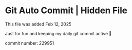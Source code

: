 # Git Auto Commit | Hidden File

This file was added Feb 12, 2025

Just for fun and keeping my daily git commit active 🤪

commit number: 229951
